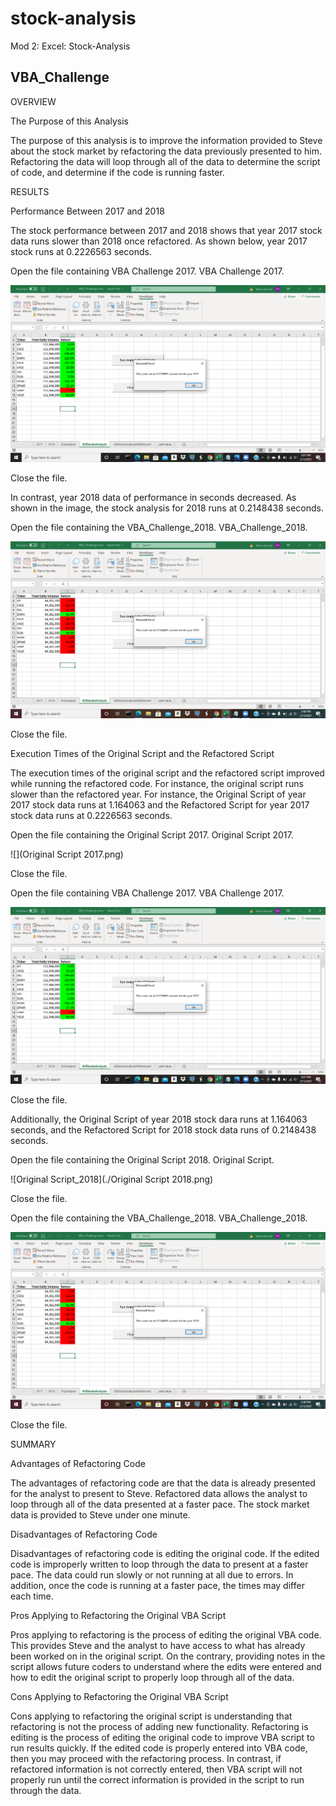 # stock-analysis
Mod 2: Excel: Stock-Analysis 
## VBA_Challenge

OVERVIEW 

The Purpose of this Analysis 
	
The purpose of this analysis is to improve the information provided to Steve about the stock market by refactoring the data previously presented to him. Refactoring the data will loop through all of the data to determine the script of code, and determine if the code is running faster.  

RESULTS  

Performance Between 2017 and 2018
	
The stock performance between 2017 and 2018 shows that year 2017 stock data runs slower than 2018 once refactored. As shown below, year 2017 stock runs at 0.2226563 seconds. 

Open the file containing VBA Challenge 2017.
VBA Challenge 2017.

![](VBA_Challenge_2017.png)

Close the file.

In contrast, year 2018 data of performance in seconds decreased. As shown in the image, the stock analysis for 2018 runs at 0.2148438 seconds. 

Open the file containing the VBA_Challenge_2018.
VBA_Challenge_2018.

![VBA_Challenge_2018](./VBA_Challenge_2018.png)

Close the file. 
 
 Execution Times of the Original Script and the Refactored Script 

The execution times of the original script and the refactored script improved while running the refactored code. For instance, the original script runs slower than the refactored year. For instance, the Original Script of year 2017 stock data runs at 1.164063 and the Refactored Script for year 2017 stock data runs at 0.2226563 seconds.

Open the file containing the Original Script 2017.
Original Script 2017.

![](Original Script 2017.png)

Close the file.

Open the file containing VBA Challenge 2017.
VBA Challenge 2017.

![](VBA_Challenge_2017.png)

Close the file.

Additionally, the Original Script of year 2018 stock dara runs at 1.164063 seconds, and the Refactored Script for 2018 stock data runs of 0.2148438 seconds.

Open the file containing the Original Script 2018.
Original Script.

![Original Script_2018](./Original Script 2018.png)

Close the file. 

Open the file containing the VBA_Challenge_2018.
VBA_Challenge_2018.

![VBA_Challenge_2018](./VBA_Challenge_2018.png)

Close the file. 


SUMMARY  

Advantages of Refactoring Code 
	
The advantages of refactoring code are that the data is already presented for the analyst to present to Steve. Refactored data allows the analyst to loop through all of the data presented at a faster pace. The stock market data is provided to Steve under one minute.  

Disadvantages of Refactoring Code 

Disadvantages of refactoring code is editing the original code. If the edited code is improperly written to loop through the data to present at a faster pace. The data could run slowly or not running at all due to errors. In addition, once the code is running at a faster pace, the times may differ each time.    

Pros Applying to Refactoring the Original VBA Script 

Pros applying to refactoring is the process of editing the original VBA code. This provides Steve and the analyst to have access to what has already been worked on in the original script. On the contrary, providing notes in the script allows future coders to understand where the edits were entered and how to edit the original script to properly loop through all of the data. 

Cons Applying to Refactoring the Original VBA Script 

Cons applying to refactoring the original script is understanding that refactoring is not the process of adding new functionality. Refactoring is editing is the process of editing the original code to improve VBA script to run results quickly. If the edited code is properly entered into VBA code, then you may proceed with the refactoring process. In contrast, if refactored information is not correctly entered, then VBA script will not properly run until the correct information is provided in the script to run through the data. 
